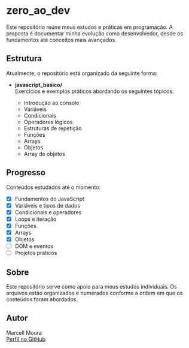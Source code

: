 # zero_ao_dev

Este repositório reúne meus estudos e práticas em programação. A proposta é documentar minha evolução como desenvolvedor, desde os fundamentos até conceitos mais avançados.

## Estrutura

Atualmente, o repositório está organizado da seguinte forma:

- **javascript_basico/**  
  Exercícios e exemplos práticos abordando os seguintes tópicos:
  
  - Introdução ao console
  - Variáveis
  - Condicionais
  - Operadores lógicos
  - Estruturas de repetição
  - Funções
  - Arrays
  - Objetos
  - Array de objetos

## Progresso

Conteúdos estudados até o momento:

- [x] Fundamentos do JavaScript
- [x] Variáveis e tipos de dados
- [x] Condicionais e operadores
- [x] Loops e iteração
- [x] Funções
- [x] Arrays
- [x] Objetos
- [ ] DOM e eventos
- [ ] Projetos práticos

## Sobre

Este repositório serve como apoio para meus estudos individuais. Os arquivos estão organizados e numerados conforme a ordem em que os conteúdos foram abordados.

## Autor

Marcell Moura  
[Perfil no GitHub](https://github.com/marcellmoura)
